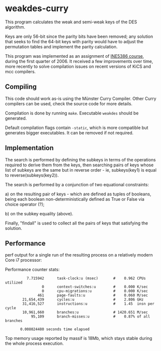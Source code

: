 # weakdes-curry

This program calculates the weak and semi-weak keys of the DES algorithm.

Keys are only 56-bit since the parity bits have been removed; any solution
that seeks to find the 64-bit keys with parity would have to adjust the
permutation tables and implement the parity calculation.

This program was implemented as an assignment of [INE5386 course](https://planos.inf.ufsc.br/modulos/programas/visualizar.php?disciplina=INE5386),
during the first quarter of 2006. It received a few improvements over time,
more recently to solve compilation issues on recent versions of KiCS and
mcc compilers.

## Compiling

This code should work as-is using the Münster Curry Compiler. Other Curry
compilers can be used, check the source code for more details.

Compilation is done by running `make`. Executable `weakdes` should be generated.

Default compilation flags contain `-static`, which is more compatible but
generates bigger executables. It can be removed if not required.

## Implementation

The search is performed by defining the subkeys in terms of the operations
required to derive them from the keys, then searching pairs of keys whose
list of subkeys are the same but in reverse order - ie, subkeys(key1) is
equal to reverse(subkeys(key2)).

The search is performed by a conjunction of two equational constraints:

a) on the resulting pair of keys - which are defined as tuples of booleans,
being each boolean non-deterministically defined as True or False via choice
operator (?);

b) on the subkey equality (above).

Finally, "findall" is used to collect all the pairs of keys that satisfying
the solution.

## Performance

perf output for a single run of the resulting process on a relatively modern
Core i7 processor:

 Performance counter stats:

```
          7.715942      task-clock:u (msec)       #    0.962 CPUs utilized
                 0      context-switches:u        #    0.000 K/sec
                 0      cpu-migrations:u          #    0.000 K/sec
               461      page-faults:u             #    0.060 M/sec
        21,654,439      cycles:u                  #    2.806 GHz
        31,416,527      instructions:u            #    1.45  insn per cycle
        10,961,660      branches:u                # 1420.651 M/sec
            95,109      branch-misses:u           #    0.87% of all branches

       0.008024480 seconds time elapsed
```

Top memory usage reported by massif is 18Mb, which stays stable during the
whole process execution.

